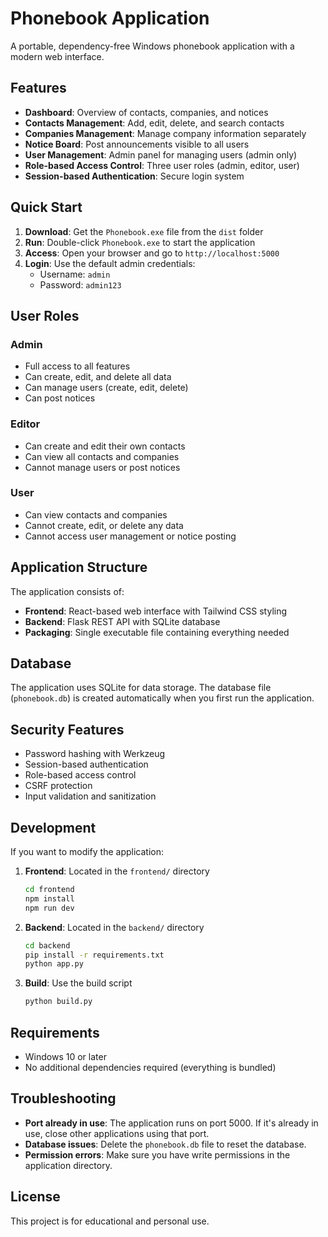 # Phonebook Application

A portable, dependency-free Windows phonebook application with a modern web interface.

## Features

- **Dashboard**: Overview of contacts, companies, and notices
- **Contacts Management**: Add, edit, delete, and search contacts
- **Companies Management**: Manage company information separately
- **Notice Board**: Post announcements visible to all users
- **User Management**: Admin panel for managing users (admin only)
- **Role-based Access Control**: Three user roles (admin, editor, user)
- **Session-based Authentication**: Secure login system

## Quick Start

1. **Download**: Get the `Phonebook.exe` file from the `dist` folder
2. **Run**: Double-click `Phonebook.exe` to start the application
3. **Access**: Open your browser and go to `http://localhost:5000`
4. **Login**: Use the default admin credentials:
   - Username: `admin`
   - Password: `admin123`

## User Roles

### Admin
- Full access to all features
- Can create, edit, and delete all data
- Can manage users (create, edit, delete)
- Can post notices

### Editor
- Can create and edit their own contacts
- Can view all contacts and companies
- Cannot manage users or post notices

### User
- Can view contacts and companies
- Cannot create, edit, or delete any data
- Cannot access user management or notice posting

## Application Structure

The application consists of:
- **Frontend**: React-based web interface with Tailwind CSS styling
- **Backend**: Flask REST API with SQLite database
- **Packaging**: Single executable file containing everything needed

## Database

The application uses SQLite for data storage. The database file (`phonebook.db`) is created automatically when you first run the application.

## Security Features

- Password hashing with Werkzeug
- Session-based authentication
- Role-based access control
- CSRF protection
- Input validation and sanitization

## Development

If you want to modify the application:

1. **Frontend**: Located in the `frontend/` directory
   ```bash
   cd frontend
   npm install
   npm run dev
   ```

2. **Backend**: Located in the `backend/` directory
   ```bash
   cd backend
   pip install -r requirements.txt
   python app.py
   ```

3. **Build**: Use the build script
   ```bash
   python build.py
   ```

## Requirements

- Windows 10 or later
- No additional dependencies required (everything is bundled)

## Troubleshooting

- **Port already in use**: The application runs on port 5000. If it's already in use, close other applications using that port.
- **Database issues**: Delete the `phonebook.db` file to reset the database.
- **Permission errors**: Make sure you have write permissions in the application directory.

## License

This project is for educational and personal use.
